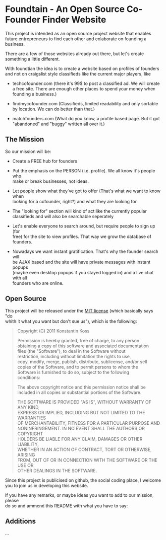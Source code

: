 # Foundtain - An Open Source Co-Founder Finder Website #

This project is intended as an open source project website that enables future 
entrepreneurs to find each other and colaborate on founding a business.

There are a few of those websites already out there, but let's create 
something a little different.

With foundtian the idea is to create a website based on profiles of founders 
and not on craigslist style classifieds like the current major players, like

+ techcofounder.com
(there it's 99$ to post a classified ad. We will create a free site. There are 
enough other places to spend your money when founding a business.)

+ findmycofounder.com
(Classifieds, limited readability and only sortable by location. We can do 
better than that.)

+ matchfounders.com
(What do you know, a profile based page. But it got "abandoned" and "buggy" 
written all over it.)



## The Mission ##

So our mission will be:

- Create a FREE hub for founders

- Put the emphasis on the PERSON (i.e. profile). We all know it's people who  
make or break businesses, not ideas.

- Let people show what they've got to offer (That's what we want to know when  
looking for a cofounder, right?) and what they are looking for.

- The "looking for" section will kind of act like the currently popular  
classifieds and will also be searchable seperately

- Let's enable everyone to search around, but require people to sign up (for  
free) for the site to view profiles. That way we grow the database of  
founders.

- Nowadays we want instant gratification. That's why the founder search will  
be AJAX based and the site will have private messages with instant popups  
(maybe even desktop popups if you stayed logged in) and a live chat with all  
founders who are online.



## Open Source ##

This project will be released under the [MIT license](http://www.opensource.org/licenses/mit-license.php) (which basically says "do  
whith it what you want but don't sue us"), which is the following:

> Copyright (C) 2011 Konstantin Koss
> 
> Permission is hereby granted, free of charge, to any person  
> obtaining a copy of this software and associated documentation  
> files (the "Software"), to deal in the Software without  
> restriction, including without limitation the rights to use,  
> copy, modify, merge, publish, distribute, sublicense, and/or sell  
> copies of the Software, and to permit persons to whom the  
> Software is furnished to do so, subject to the following  
> conditions:
> 
> The above copyright notice and this permission notice shall be  
> included in all copies or substantial portions of the Software.
> 
> THE SOFTWARE IS PROVIDED "AS IS", WITHOUT WARRANTY OF ANY KIND,  
> EXPRESS OR IMPLIED, INCLUDING BUT NOT LIMITED TO THE WARRANTIES  
> OF MERCHANTABILITY, FITNESS FOR A PARTICULAR PURPOSE AND  
> NONINFRINGEMENT. IN NO EVENT SHALL THE AUTHORS OR COPYRIGHT  
> HOLDERS BE LIABLE FOR ANY CLAIM, DAMAGES OR OTHER LIABILITY,  
> WHETHER IN AN ACTION OF CONTRACT, TORT OR OTHERWISE, ARISING  
> FROM, OUT OF OR IN CONNECTION WITH THE SOFTWARE OR THE USE OR  
> OTHER DEALINGS IN THE SOFTWARE.


Since this project is publicised on github, the social coding place, I welcome  
you to join us in developing this website. 

If you have any remarks, or maybe ideas you want to add to our mission, please  
do so and ammend this README with what you have to say:



## Additions ##

...
